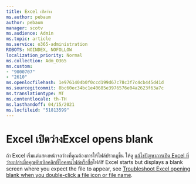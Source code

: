 ```yaml
---
title: Excel เปิดว่าง
ms.author: pebaum
author: pebaum
manager: scotv
ms.audience: Admin
ms.topic: article
ms.service: o365-administration
ROBOTS: NOINDEX, NOFOLLOW
localization_priority: Normal
ms.collection: Adm_O365
ms.custom:
- "9000707"
- "2610"
ms.openlocfilehash: 1e9761404b0f0ccd199d67c78c3f7c4cb445d41d
ms.sourcegitcommit: 8bc60ec34bc1e40685e3976576e04a2623f63a7c
ms.translationtype: MT
ms.contentlocale: th-TH
ms.lasthandoff: 04/15/2021
ms.locfileid: "51813599"
---
```

# <a name="excel-opens-blank"></a><span data-ttu-id="d4115-102">Excel เปิดว่าง</span><span class="sxs-lookup"><span data-stu-id="d4115-102">Excel opens blank</span></span>

<span data-ttu-id="d4115-103">ถ้า Excel เริ่มแต่แสดงหน้าจอว่างที่คุณต้องการให้ไฟล์ปรากฏขึ้น ให้ดู [แก้ไขปัญหาการเปิด Excel ที่ว่างเปล่าเมื่อคุณดับเบิลคลิกที่ไอคอนไฟล์หรือชื่อ](https://docs.microsoft.com/office/troubleshoot/excel/excel-opens-blank)ไฟล์</span><span class="sxs-lookup"><span data-stu-id="d4115-103">If Excel starts but displays a blank screen where you expect the file to appear, see [Troubleshoot Excel opening blank when you double-click a file icon or file name](https://docs.microsoft.com/office/troubleshoot/excel/excel-opens-blank).</span></span>